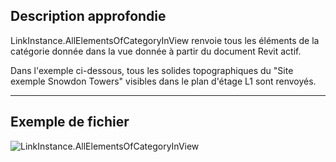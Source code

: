 ## Description approfondie
LinkInstance.AllElementsOfCategoryInView renvoie tous les éléments de la catégorie donnée dans la vue donnée à partir du document Revit actif.

Dans l'exemple ci-dessous, tous les solides topographiques du "Site exemple Snowdon Towers" visibles dans le plan d'étage L1 sont renvoyés.
___
## Exemple de fichier

![LinkInstance.AllElementsOfCategoryInView](./Revit.Elements.LinkInstance.AllElementsOfCategoryInView_img.jpg)
